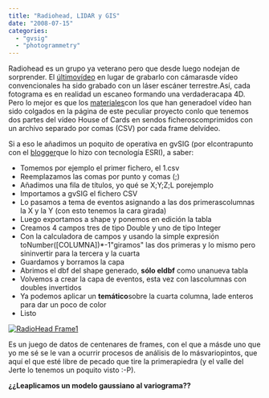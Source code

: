 ```yaml
---
title: "Radiohead, LIDAR y GIS"
date: "2008-07-15"
categories: 
  - "gvsig"
  - "photogrammetry"
---
```


Radiohead es un grupo ya veterano pero que desde luego nodejan de sorprender. El [últimovídeo](http://code.google.com/creative/radiohead/) en lugar de grabarlo con cámarasde vídeo convencionales ha sido grabado con un láser escáner terrestre.Así, cada fotograma es en realidad un escaneo formando una verdaderacapa 4D. Pero lo mejor es que los [materiales](http://code.google.com/p/radiohead/downloads/list)con los que han generadoel vídeo han sido colgados en la página de este peculiar proyecto conlo que tenemos dos partes del vídeo House of Cards en sendos ficheroscomprimidos con un archivo separado por comas (CSV) por cada frame delvídeo.

Si a eso le añadimos un poquito de operativa en gvSIG (por elcontrapunto con el [blogger](http://thes.wordpress.com/2008/07/14/radiohead-gis/)que lo hizo con tecnología ESRI), a saber:

- Tomemos por ejemplo el primer fichero, el 1.csv
- Reemplazamos las comas por punto y comas (;)
- Añadimos una fila de títulos, yo qué se X;Y;Z;L porejemplo
- Importamos a gvSIG el fichero CSV
- Lo pasamos a tema de eventos asignando a las dos primerascolumnas la X y la Y (con esto tenemos la cara girada)
- Luego exportamos a shape y ponemos en edición la tabla
- Creamos 4 campos tres de tipo Double y uno de tipo Integer
- Con la calculadora de campos y usando la simple expresión toNumber(\[COLUMNA\])\*-1"giramos" las dos primeras y lo mismo pero sininvertir para la tercera y la cuarta
- Guardamos y borramos la capa
- Abrimos el dbf del shape generado, **sólo eldbf** como unanueva tabla
- Volvemos a crear la capa de eventos, esta vez con lascolumnas con doubles invertidos
- Ya podemos aplicar un **temático**sobre la cuarta columna, lade enteros para dar un poco de color
- Listo

  

[![RadioHead Frame1](images/2672409938_f23a3d90a8.jpg)](http://www.flickr.com/photos/xurxosanz/2672409938/ "RadioHead Frame1 por XuRxO, en Flickr")

Es un juego de datos de centenares de frames, con el que a másde uno que yo me sé se le van a ocurrir procesos de análisis de lo másvariopintos, que aquí el que esté libre de pecado que tire la primerapiedra (y el valle del Jerte lo tenemos un poquito visto :-P).

**¿¿Leaplicamos un modelo gaussiano al variograma??**

